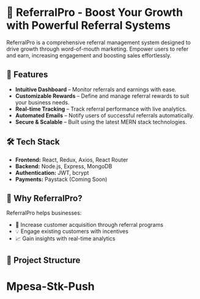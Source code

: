 
# 🚀 ReferralPro - Boost Your Growth with Powerful Referral Systems  

ReferralPro is a comprehensive referral management system designed to drive growth through word-of-mouth marketing. Empower users to refer and earn, increasing engagement and boosting sales effortlessly.  

## 🌟 Features  
- **Intuitive Dashboard** – Monitor referrals and earnings with ease.  
- **Customizable Rewards** – Define and manage referral rewards to suit your business needs.  
- **Real-time Tracking** – Track referral performance with live analytics.  
- **Automated Emails** – Notify users of successful referrals automatically.  
- **Secure & Scalable** – Built using the latest MERN stack technologies.  

## 🛠️ Tech Stack  
- **Frontend:** React, Redux, Axios, React Router  
- **Backend:** Node.js, Express, MongoDB  
- **Authentication:** JWT, bcrypt  
- **Payments:** Paystack (Coming Soon)  

## 🎯 Why ReferralPro?  
ReferralPro helps businesses:  
- 🚀 Increase customer acquisition through referral programs  
- 💡 Engage existing customers with incentives  
- 📈 Gain insights with real-time analytics  

## 🚧 Project Structure  
# Mpesa-Stk-Push
